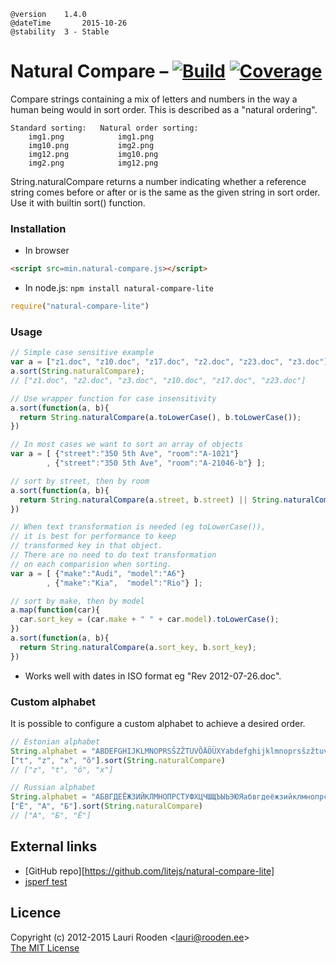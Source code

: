 
[Build]:    http://img.shields.io/travis/litejs/natural-compare-lite.png
[Coverage]: http://img.shields.io/coveralls/litejs/natural-compare-lite.png
[1]: https://travis-ci.org/litejs/natural-compare-lite
[2]: https://coveralls.io/r/litejs/natural-compare-lite
[npm package]: https://npmjs.org/package/natural-compare-lite
[GitHub repo]: https://github.com/litejs/natural-compare-lite



    @version    1.4.0
    @dateTime       2015-10-26
    @stability  3 - Stable


Natural Compare &ndash; [![Build][]][1] [![Coverage][]][2]
===============

Compare strings containing a mix of letters and numbers
in the way a human being would in sort order.
This is described as a "natural ordering".

```text
Standard sorting:   Natural order sorting:
    img1.png            img1.png
    img10.png           img2.png
    img12.png           img10.png
    img2.png            img12.png
```

String.naturalCompare returns a number indicating
whether a reference string comes before or after or is the same
as the given string in sort order.
Use it with builtin sort() function.



### Installation

- In browser

```html
<script src=min.natural-compare.js></script>
```

- In node.js: `npm install natural-compare-lite`

```javascript
require("natural-compare-lite")
```

### Usage

```javascript
// Simple case sensitive example
var a = ["z1.doc", "z10.doc", "z17.doc", "z2.doc", "z23.doc", "z3.doc"];
a.sort(String.naturalCompare);
// ["z1.doc", "z2.doc", "z3.doc", "z10.doc", "z17.doc", "z23.doc"]

// Use wrapper function for case insensitivity
a.sort(function(a, b){
  return String.naturalCompare(a.toLowerCase(), b.toLowerCase());
})

// In most cases we want to sort an array of objects
var a = [ {"street":"350 5th Ave", "room":"A-1021"}
        , {"street":"350 5th Ave", "room":"A-21046-b"} ];

// sort by street, then by room
a.sort(function(a, b){
  return String.naturalCompare(a.street, b.street) || String.naturalCompare(a.room, b.room);
})

// When text transformation is needed (eg toLowerCase()),
// it is best for performance to keep
// transformed key in that object.
// There are no need to do text transformation
// on each comparision when sorting.
var a = [ {"make":"Audi", "model":"A6"}
        , {"make":"Kia",  "model":"Rio"} ];

// sort by make, then by model
a.map(function(car){
  car.sort_key = (car.make + " " + car.model).toLowerCase();
})
a.sort(function(a, b){
  return String.naturalCompare(a.sort_key, b.sort_key);
})
```

- Works well with dates in ISO format eg "Rev 2012-07-26.doc".


### Custom alphabet

It is possible to configure a custom alphabet
to achieve a desired order.

```javascript
// Estonian alphabet
String.alphabet = "ABDEFGHIJKLMNOPRSŠZŽTUVÕÄÖÜXYabdefghijklmnoprsšzžtuvõäöüxy"
["t", "z", "x", "õ"].sort(String.naturalCompare)
// ["z", "t", "õ", "x"]

// Russian alphabet
String.alphabet = "АБВГДЕЁЖЗИЙКЛМНОПРСТУФХЦЧШЩЪЫЬЭЮЯабвгдеёжзийклмнопрстуфхцчшщъыьэюя"
["Ё", "А", "Б"].sort(String.naturalCompare)
// ["А", "Б", "Ё"]
```


External links
--------------

-   [GitHub repo][https://github.com/litejs/natural-compare-lite]
-   [jsperf test](http://jsperf.com/natural-sort-2/12)


Licence
-------

Copyright (c) 2012-2015 Lauri Rooden &lt;lauri@rooden.ee&gt;  
[The MIT License](http://lauri.rooden.ee/mit-license.txt)


